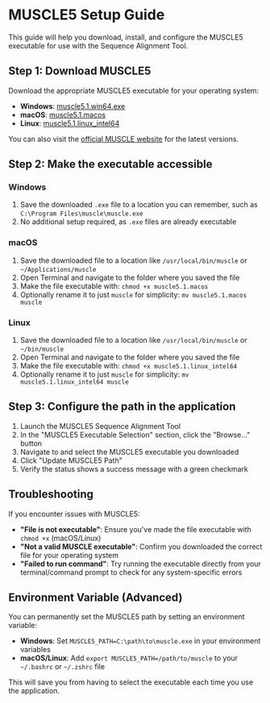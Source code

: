 # MUSCLE5 Setup Guide

This guide will help you download, install, and configure the MUSCLE5 executable for use with the Sequence Alignment Tool.

## Step 1: Download MUSCLE5

Download the appropriate MUSCLE5 executable for your operating system:

- **Windows**: [muscle5.1.win64.exe](https://drive5.com/muscle5/muscle5.1.win64.exe)
- **macOS**: [muscle5.1.macos](https://drive5.com/muscle5/muscle5.1.macos)
- **Linux**: [muscle5.1.linux_intel64](https://drive5.com/muscle5/muscle5.1.linux_intel64)

You can also visit the [official MUSCLE website](https://drive5.com/muscle/) for the latest versions.

## Step 2: Make the executable accessible

### Windows
1. Save the downloaded `.exe` file to a location you can remember, such as `C:\Program Files\muscle\muscle.exe`
2. No additional setup required, as `.exe` files are already executable

### macOS
1. Save the downloaded file to a location like `/usr/local/bin/muscle` or `~/Applications/muscle`
2. Open Terminal and navigate to the folder where you saved the file
3. Make the file executable with: `chmod +x muscle5.1.macos`
4. Optionally rename it to just `muscle` for simplicity: `mv muscle5.1.macos muscle`

### Linux
1. Save the downloaded file to a location like `/usr/local/bin/muscle` or `~/bin/muscle`
2. Open Terminal and navigate to the folder where you saved the file
3. Make the file executable with: `chmod +x muscle5.1.linux_intel64`
4. Optionally rename it to just `muscle` for simplicity: `mv muscle5.1.linux_intel64 muscle`

## Step 3: Configure the path in the application

1. Launch the MUSCLE5 Sequence Alignment Tool
2. In the "MUSCLE5 Executable Selection" section, click the "Browse..." button
3. Navigate to and select the MUSCLE5 executable you downloaded
4. Click "Update MUSCLE5 Path"
5. Verify the status shows a success message with a green checkmark

## Troubleshooting

If you encounter issues with MUSCLE5:

- **"File is not executable"**: Ensure you've made the file executable with `chmod +x` (macOS/Linux)
- **"Not a valid MUSCLE executable"**: Confirm you downloaded the correct file for your operating system
- **"Failed to run command"**: Try running the executable directly from your terminal/command prompt to check for any system-specific errors

## Environment Variable (Advanced)

You can permanently set the MUSCLE5 path by setting an environment variable:

- **Windows**: Set `MUSCLE5_PATH=C:\path\to\muscle.exe` in your environment variables
- **macOS/Linux**: Add `export MUSCLE5_PATH=/path/to/muscle` to your `~/.bashrc` or `~/.zshrc` file

This will save you from having to select the executable each time you use the application.
